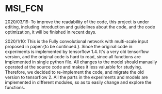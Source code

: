 # MSI_FCN
2020/03/19:
To improve the readability of the code, this project is under editing, including introduction and guidelines about the code, and the code optimization, it will be finished in recent days.

2020/1/10:
This is the Fully convolutional network with multi-scale input proposed in paper:{to be continued.}.
Since the original code in experiments is implemented by tensorflow 1.4. It's a very old tensorflow version, 
and the original code is hard to read, since all functions are implemented in single python file. All changes to the model
should manually operated at the source code and makes it less valuable for studying.
Therefore, we decided to re-implement the code, and migrate the old version to tensorflow 2. All the parts in the experiments 
and models are implemented in different modules, so as to easily change and explore the functions.
